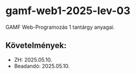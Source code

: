 # gamf-web1-2025-lev-03
GAMF Web-Programozás 1 tantárgy anyagai. 

## Követelmények:
- ZH: 2025.05.10.
- Beadandó: 2025.05.10.